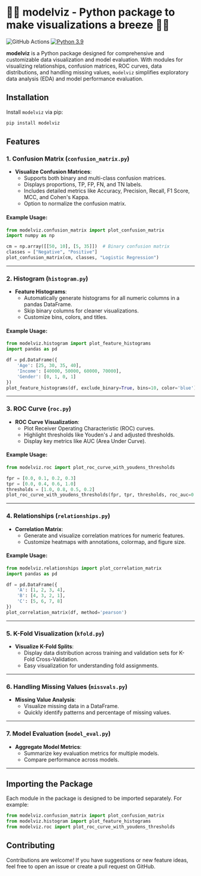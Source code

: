 
# 🤖🤖 modelviz - Python package to make visualizations a breeze 🤖🤖

![GitHub Actions](https://img.shields.io/badge/github%20actions-%232671E5.svg?style=for-the-badge&logo=githubactions&logoColor=white)
[![Python 3.9](https://img.shields.io/badge/python-3.9-blue.svg)](https://www.python.org/downloads/release/python-390/)

**modelviz** is a Python package designed for comprehensive and customizable data visualization and model evaluation. With modules for visualizing relationships, confusion matrices, ROC curves, data distributions, and handling missing values, `modelviz` simplifies exploratory data analysis (EDA) and model performance evaluation.

## Installation

Install `modelviz` via pip:

```bash
pip install modelviz
```

## Features

### 1. Confusion Matrix (`confusion_matrix.py`)
- **Visualize Confusion Matrices**:
  - Supports both binary and multi-class confusion matrices.
  - Displays proportions, TP, FP, FN, and TN labels.
  - Includes detailed metrics like Accuracy, Precision, Recall, F1 Score, MCC, and Cohen's Kappa.
  - Option to normalize the confusion matrix.

#### Example Usage:
```python
from modelviz.confusion_matrix import plot_confusion_matrix
import numpy as np

cm = np.array([[50, 10], [5, 35]])  # Binary confusion matrix
classes = ["Negative", "Positive"]
plot_confusion_matrix(cm, classes, "Logistic Regression")
```

---

### 2. Histogram (`histogram.py`)
- **Feature Histograms**:
  - Automatically generate histograms for all numeric columns in a pandas DataFrame.
  - Skip binary columns for cleaner visualizations.
  - Customize bins, colors, and titles.

#### Example Usage:
```python
from modelviz.histogram import plot_feature_histograms
import pandas as pd

df = pd.DataFrame({
    'Age': [25, 30, 35, 40],
    'Income': [40000, 50000, 60000, 70000],
    'Gender': [0, 1, 0, 1]
})
plot_feature_histograms(df, exclude_binary=True, bins=10, color='blue')
```

---

### 3. ROC Curve (`roc.py`)
- **ROC Curve Visualization**:
  - Plot Receiver Operating Characteristic (ROC) curves.
  - Highlight thresholds like Youden's J and adjusted thresholds.
  - Display key metrics like AUC (Area Under Curve).

#### Example Usage:
```python
from modelviz.roc import plot_roc_curve_with_youdens_thresholds

fpr = [0.0, 0.1, 0.2, 0.3]
tpr = [0.0, 0.4, 0.6, 1.0]
thresholds = [1.0, 0.8, 0.5, 0.2]
plot_roc_curve_with_youdens_thresholds(fpr, tpr, thresholds, roc_auc=0.85, model_name="My Model")
```

---

### 4. Relationships (`relationships.py`)
- **Correlation Matrix**:
  - Generate and visualize correlation matrices for numeric features.
  - Customize heatmaps with annotations, colormap, and figure size.

#### Example Usage:
```python
from modelviz.relationships import plot_correlation_matrix
import pandas as pd

df = pd.DataFrame({
    'A': [1, 2, 3, 4],
    'B': [4, 3, 2, 1],
    'C': [5, 6, 7, 8]
})
plot_correlation_matrix(df, method='pearson')
```

---

### 5. K-Fold Visualization (`kfold.py`)
- **Visualize K-Fold Splits**:
  - Display data distribution across training and validation sets for K-Fold Cross-Validation.
  - Easy visualization for understanding fold assignments.

---

### 6. Handling Missing Values (`missvals.py`)
- **Missing Value Analysis**:
  - Visualize missing data in a DataFrame.
  - Quickly identify patterns and percentage of missing values.

---

### 7. Model Evaluation (`model_eval.py`)
- **Aggregate Model Metrics**:
  - Summarize key evaluation metrics for multiple models.
  - Compare performance across models.

---

## Importing the Package

Each module in the package is designed to be imported separately. For example:

```python
from modelviz.confusion_matrix import plot_confusion_matrix
from modelviz.histogram import plot_feature_histograms
from modelviz.roc import plot_roc_curve_with_youdens_thresholds
```

## Contributing
Contributions are welcome! If you have suggestions or new feature ideas, feel free to open an issue or create a pull request on GitHub.
